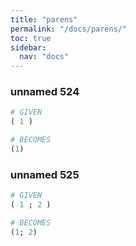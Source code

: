 ```yaml
---
title: "parens"
permalink: "/docs/parens/"
toc: true
sidebar:
  nav: "docs"
---
```

### unnamed 524
```ruby
# GIVEN
( 1 )
```
```ruby
# BECOMES
(1)
```
### unnamed 525
```ruby
# GIVEN
( 1 ; 2 )
```
```ruby
# BECOMES
(1; 2)
```
